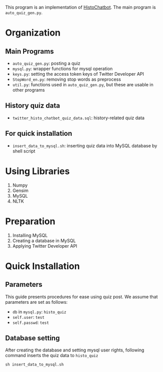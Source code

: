 This program is an implementation of [HistoChatbot](https://mobile.twitter.com/HistoChatbot). 
The main program is `auto_quiz_gen.py`.

# Organization
## Main Programs
* `auto_quiz_gen.py`: posting a quiz
* `mysql.py`: wrapper functions for mysql operation
* `keys.py`: setting the access token keys of Twitter Developer API
* `StopWord_en.py`: removing stop words as preprocess
* `util.py`: functions used in `auto_quiz_gen.py`, but these are usable in other programs

## History quiz data
* `twitter_histo_chatbot_quiz_data.sql`: history-related quiz data

## For quick installation
* `insert_data_to_mysql.sh`: inserting quiz data into MySQL database by shell script

# Using Libraries
1. Numpy
2. Gensim
3. MySQL
4. NLTK

# Preparation
1. Installing MySQL
2. Creating a database in MySQL
3. Applying Twitter Developer API

# Quick Installation
## Parameters
This guide presents procedures for ease using quiz post. We assume that parameters are set as follows:
* `db` in `mysql.py`: `histo_quiz`
* `self.user`: `test`
* `self.passwd`: `test`

## Database setting
After creating the database and setting mysql user rights, following command inserts the quiz data to `histo_quiz`

```
sh insert_data_to_mysql.sh
```

